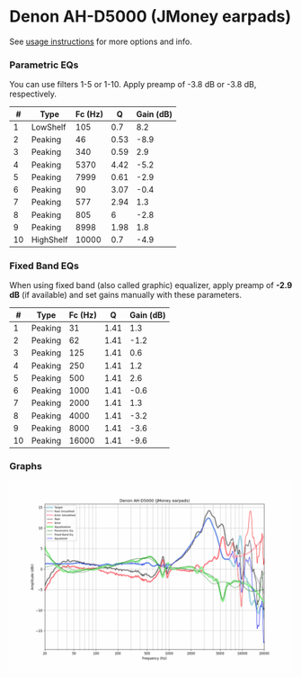 # Denon AH-D5000 (JMoney earpads)
See [usage instructions](https://github.com/jaakkopasanen/AutoEq#usage) for more options and info.

### Parametric EQs
You can use filters 1-5 or 1-10. Apply preamp of -3.8 dB or -3.8 dB, respectively.

|   # | Type      |   Fc (Hz) |    Q |   Gain (dB) |
|-----|-----------|-----------|------|-------------|
|   1 | LowShelf  |       105 | 0.7  |         8.2 |
|   2 | Peaking   |        46 | 0.53 |        -8.9 |
|   3 | Peaking   |       340 | 0.59 |         2.9 |
|   4 | Peaking   |      5370 | 4.42 |        -5.2 |
|   5 | Peaking   |      7999 | 0.61 |        -2.9 |
|   6 | Peaking   |        90 | 3.07 |        -0.4 |
|   7 | Peaking   |       577 | 2.94 |         1.3 |
|   8 | Peaking   |       805 | 6    |        -2.8 |
|   9 | Peaking   |      8998 | 1.98 |         1.8 |
|  10 | HighShelf |     10000 | 0.7  |        -4.9 |

### Fixed Band EQs
When using fixed band (also called graphic) equalizer, apply preamp of **-2.9 dB** (if available) and set gains manually with these parameters.

|   # | Type    |   Fc (Hz) |    Q |   Gain (dB) |
|-----|---------|-----------|------|-------------|
|   1 | Peaking |        31 | 1.41 |         1.3 |
|   2 | Peaking |        62 | 1.41 |        -1.2 |
|   3 | Peaking |       125 | 1.41 |         0.6 |
|   4 | Peaking |       250 | 1.41 |         1.2 |
|   5 | Peaking |       500 | 1.41 |         2.6 |
|   6 | Peaking |      1000 | 1.41 |        -0.6 |
|   7 | Peaking |      2000 | 1.41 |         1.3 |
|   8 | Peaking |      4000 | 1.41 |        -3.2 |
|   9 | Peaking |      8000 | 1.41 |        -3.6 |
|  10 | Peaking |     16000 | 1.41 |        -9.6 |

### Graphs
![](./Denon%20AH-D5000%20(JMoney%20earpads).png)
